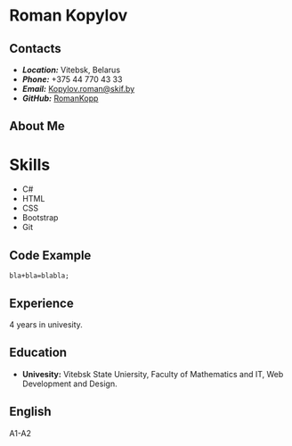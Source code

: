 # **Roman Kopylov**
## **Contacts**
+ _**Location:**_ Vitebsk, Belarus
+ _**Phone:**_ +375 44 770 43 33
+ _**Email:**_ Kopylov.roman@skif.by
+ _**GitHub:**_ [RomanKopp](https://github.com/RomanKopp)
## **About Me**

# **Skills**
+ C#
+ HTML
+ CSS
+ Bootstrap
+ Git
## **Code Example**

```
bla+bla=blabla;
```
## **Experience**
4 years in univesity.
## **Education**
+ **Univesity:** Vitebsk State Uniersity, Faculty of Mathematics and IT, Web Development and Design.
## **English**
A1-A2
